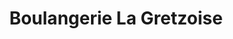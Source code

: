 ---
title: "Boulangerie La Gretzoise"
url: /gretz-armainvilliers/boulangerie-la-gretzoise/
shop: Bäckerei
---